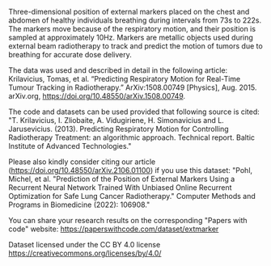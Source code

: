 Three-dimensional position of external markers placed on the chest and abdomen of healthy individuals breathing during intervals from 73s to 222s. The markers move because of the respiratory motion, and their position is sampled at approximately 10Hz. Markers are metallic objects used during external beam radiotherapy to track and predict the motion of tumors due to breathing for accurate dose delivery.

The data was used and described in detail in the following article: Krilavicius, Tomas, et al. “Predicting Respiratory Motion for Real-Time Tumour Tracking in Radiotherapy.” ArXiv:1508.00749 [Physics], Aug. 2015. arXiv.org, https://doi.org/10.48550/arXiv.1508.00749.

The code and datasets can be used provided that following source is cited:
"T. Krilavicius, I. Zliobaite, A. Vidugiriene, H. Simonavicius and L. Jarusevicius. (2013). Predicting Respiratory Motion for Controlling Radiotherapy Treatment: an algorithmic approach. Technical report. Baltic Institute of Advanced Technologies."

Please also kindly consider citing our article (https://doi.org/10.48550/arXiv.2106.01100) if you use this dataset:
"Pohl, Michel, et al. "Prediction of the Position of External Markers Using a Recurrent Neural Network Trained With Unbiased Online Recurrent Optimization for Safe Lung Cancer Radiotherapy." Computer Methods and Programs in Biomedicine (2022): 106908."

You can share your research results on the corresponding "Papers with code" website:
https://paperswithcode.com/dataset/extmarker

Dataset licensed under the CC BY 4.0 license
https://creativecommons.org/licenses/by/4.0/
